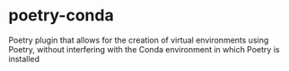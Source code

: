 # poetry-conda
Poetry plugin that allows for the creation of virtual environments using Poetry, without interfering with the Conda environment in which Poetry is installed
